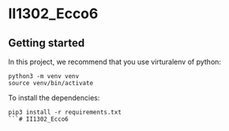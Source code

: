 # II1302_Ecco6

## Getting started

In this project, we recommend that you use virturalenv of python:
```
python3 -m venv venv
source venv/bin/activate 
```

To install the dependencies: 
```
pip3 install -r requirements.txt
```# II1302_Ecco6
